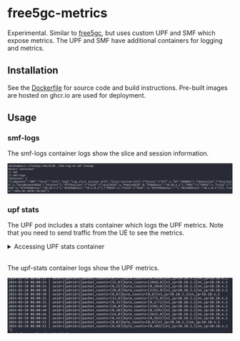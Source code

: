 # free5gc-metrics
Experimental. Similar to [free5gc](../free5gc/), but uses custom UPF and SMF which expose metrics. The UPF and SMF have additional containers for logging and metrics.

## Installation

See the [Dockerfile](../dockerfiles/free5gc-metrics/Dockerfile) for source code and build instructions. Pre-built images are hosted on ghcr.io are used for deployment.

## Usage


### smf-logs
The smf-logs container logs show the slice and session information.

![smf-logs](../images/smf-logs.png)

### upf stats
The UPF pod includes a stats container which logs the UPF metrics. Note that you need to send traffic from the UE to see the metrics.

<details>
<summary>Accessing UPF stats container</summary>

![upf-stats-no-traffic](../images/upf-stats-no-traffic.png)

</details>

<br>

The upf-stats container logs show the UPF metrics.

![upf-metrics](../images/upf-stats.png)
